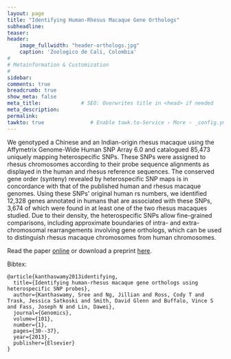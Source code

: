 ```yaml
---
layout: page
title: "Identifying Human-Rhesus Macaque Gene Orthologs"
subheadline: 
teaser: 
header:
    image_fullwidth: "header-orthologs.jpg"
    caption: 'Zoologico de Cali, Colombia'
#
# Metainformation & Customization
#
sidebar: 
comments: true
breadcrumb: true
show_meta: false
meta_title:             # SEO: Overwrites title in <head> if needed
meta_description:
permalink:
tawkto: true               # Enable tawk.to-Service › More › _config.yml
---
```

<div class="row">
<div class="medium-8 columns t30">
<img src="{{ site.url }}/images/orthologs.png" alt="">
</div><!-- /.medium-8.columns -->
</div><!-- /.row -->
We genotyped a Chinese and an Indian-origin rhesus macaque using the Affymetrix Genome-Wide Human SNP Array 6.0 and catalogued 85,473 uniquely mapping heterospecific SNPs. These SNPs were assigned to rhesus chromosomes according to their probe sequence alignments as displayed in the human and rhesus reference sequences. The conserved gene order (synteny) revealed by heterospecific SNP maps is in concordance with that of the published human and rhesus macaque genomes. Using these SNPs’ original human rs numbers, we identified 12,328 genes annotated in humans that are associated with these SNPs, 3,674 of which were found in at least one of the two rhesus macaques studied. Due to their density, the heterospecific SNPs allow fine-grained comparisons, including approximate boundaries of intra- and extra-chromosomal rearrangements involving gene orthologs, which can be used to distinguish rhesus macaque chromosomes from human chromosomes.

Read the paper [online][1] or download a preprint [here][2].

Bibtex:
```
@article{kanthaswamy2013identifying,
  title={Identifying human-rhesus macaque gene orthologs using heterospecific SNP probes},
  author={Kanthaswamy, Sree and Ng, Jillian and Ross, Cody T and Trask, Jessica Satkoski and Smith, David Glenn and Buffalo, Vince S and Fass, Joseph N and Lin, Dawei},
  journal={Genomics},
  volume={101},
  number={1},
  pages={30--37},
  year={2013},
  publisher={Elsevier}
} 
```


 [1]: http://http://www.sciencedirect.com/science/article/pii/S0888754312001863
 [2]: https://github.com/Ctross/ctross.github.io/blob/master/pdfs/HumanRhesusOrthologs.pdf
